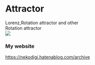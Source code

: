 # Attractor
Lorenz,Rotation attractor and other<br>
Rotation attractor<br>
[![](http://img.youtube.com/vi/mReI6-0OHqc/0.jpg)](http://www.youtube.com/watch?v=mReI6-0OHqc "")<br>
### My website
https://nekodigi.hatenablog.com/archive
